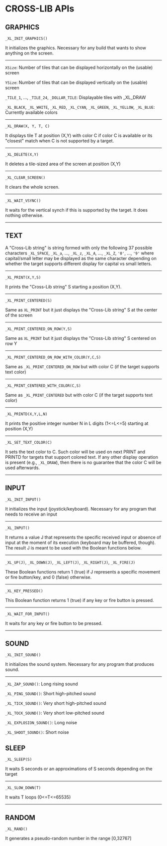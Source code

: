 
# CROSS-LIB APIs



## GRAPHICS



`_XL_INIT_GRAPHICS()`

It initializes the graphics. Necessary for any build that wants to show anything on the screen.

--------------------------------------------------------

`XSize`: Number of tiles that can be displayed horizontally on the (usable) screen


`YSize`: Number of tiles that can be displayed vertically on the (usable) screen


`_TILE_1`, ..., `_TILE_24`, `_DOLLAR_TILE`: Displayable tiles with _XL_DRAW


`_XL_BLACK`, `_XL_WHITE`, `_XL_RED`, `_XL_CYAN`, `_XL_GREEN`, `_XL_YELLOW`, `_XL_BLUE`: Currently available colors

--------------------------------------------------------

`_XL_DRAW(X, Y, T, C)`

It displays tile T at position (X,Y) with color C if color C is available or its "closest" match when C is not supported by a target.

--------------------------------------------------------

`_XL_DELETE(X,Y)`

It deletes a tile-sized area of the screen at position (X,Y)

--------------------------------------------------------

`_XL_CLEAR_SCREEN()`

It clears the whole screen.

--------------------------------------------------------

`_XL_WAIT_VSYNC()`

It waits for the vertical synch if this is supported by the target. It does nothing otherwise.

--------------------------------------------------------

## TEXT



A "Cross-Lib string" is string formed with only the following 37 possible characters
`_XL_SPACE`, `_XL_a`, ..., `_XL_z`, `_XL_A`, ..., `_XL_Z`, `'0'`, ..., `'9'`
where capital/small letter may be displayed as the same character depending on whether the target supports different display for capital vs small letters.

--------------------------------------------------------

`_XL_PRINT(X,Y,S)`

It prints the "Cross-Lib string" S starting a position (X,Y).


--------------------------------------------------------

`_XL_PRINT_CENTERED(S)`

Same as `XL_PRINT` but it just displays the "Cross-Lib string" S at the center of the screen

--------------------------------------------------------

`_XL_PRINT_CENTERED_ON_ROW(Y,S)`

Same as `XL_PRINT` but it just displays the "Cross-Lib string" S centered on row Y

--------------------------------------------------------

`_XL_PRINT_CENTERED_ON_ROW_WITH_COLOR(Y,C,S)`

Same as `_XL_PRINT_CENTERED_ON_ROW` but with color C (if the target supports text color)

--------------------------------------------------------

`_XL_PRINT_CENTERED_WITH_COLOR(C,S)`

Same as `_XL_PRINT_CENTERED` but with color C (if the target supports text color)

--------------------------------------------------------

`_XL_PRINTD(X,Y,L,N)`

It prints the positive integer number N in L digits (1<=L<=5) starting at position (X,Y)

--------------------------------------------------------

`_XL_SET_TEXT_COLOR(C)`

It sets the text color to C. Such color will be used on next PRINT and PRINTD for targets that support colored text.
If any other display operation is present (e.g., `_XL_DRAW`), then there is no guarantee that the color C will be used afterwards.

--------------------------------------------------------

## INPUT



`_XL_INIT_INPUT()`

It initializes the input (joystick/keyboard). Necessary for any program that needs to receive an input

--------------------------------------------------------

`_XL_INPUT()`

It returns a value J that represents the specific received input or absence of input at the moment of its execution (keyboard may be buffered, though).
The result J is meant to be used with the Boolean functions below.

--------------------------------------------------------

`_XL_UP(J)`, `_XL_DOWN(J)`, `_XL_LEFT(J)`, `_XL_RIGHT(J)`, `_XL_FIRE(J)`

These Boolean functions return 1 (true) if J represents a specific movement or fire button/key, and 0 (false) otherwise.

--------------------------------------------------------

`_XL_KEY_PRESSED()`

This Boolean function returns 1 (true) if any key or fire button is pressed.

--------------------------------------------------------

`_XL_WAIT_FOR_INPUT()`

It waits for any key or fire button to be pressed.

--------------------------------------------------------

## SOUND



`_XL_INIT_SOUND()`

It initializes the sound system. Necessary for any program that produces sound.

--------------------------------------------------------

`_XL_ZAP_SOUND()`: Long rising sound

`_XL_PING_SOUND()`: Short high-pitched sound


`_XL_TICK_SOUND()`: Very short high-pitched sound


`_XL_TOCK_SOUND()`: Very short low-pitched sound


`_XL_EXPLOSION_SOUND()`: Long noise


`_XL_SHOOT_SOUND()`: Short noise



## SLEEP


`_XL_SLEEP(S)`

It waits  S seconds or an approximations of S seconds depending on the target

--------------------------------------------------------

`_XL_SLOW_DOWN(T)`

It waits T loops (0<=T<=65535)

--------------------------------------------------------

## RANDOM


`_XL_RAND()`

It generates a pseudo-random number in the range \[0,32767\]


